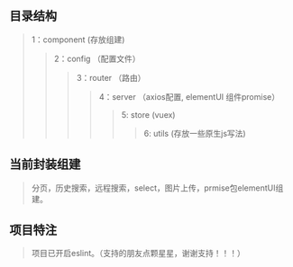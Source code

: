 ## 目录结构
> 1：component (存放组建)
>> 2：config （配置文件）
>>> 3：router （路由）
>>>> 4：server （axios配置, elementUI 组件promise）
>>>>> 5: store (vuex)
>>>>>> 6: utils (存放一些原生js写法)
## 当前封装组建
> 分页，历史搜索，远程搜索，select，图片上传，prmise包elementUI组建。

## 项目特注
> 项目已开启eslint。（支持的朋友点颗星星，谢谢支持！！！）
